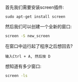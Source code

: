 首先我们需要安装screen插件:

```-bash 
sudo apt-get install screen
```

然后我们可以创建一个全新的窗口:

```bash
screen -S new_screen
```

在窗口中运行起了程序之后想回去?

```
输入Ctrl + A, 然后按 D
```

想知道有多少窗口:

```bash
screen -ls
```


